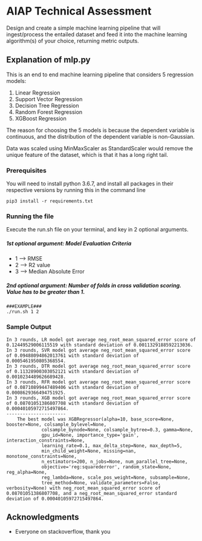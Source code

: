 # AIAP Technical Assessment

Design and create a simple machine learning pipeline that will ingest/process the entailed
dataset and feed it into the machine learning algorithm(s) of your choice, returning metric outputs. 

## Explanation of mlp.py
This is an end to end machine learning pipeline that considers 5 regression models:
1. Linear Regression 
2. Support Vector Regression
3. Decision Tree Regression
4. Random Forest Regression
5. XGBoost Regression

The reason for choosing the 5 models is because the dependent variable is continuous, 
and the distribution of the dependent variable is non-Gaussian.

Data was scaled using MinMaxScaler as StandardScaler would remove the unique feature of the dataset,
which is that it has a long right tail.

### Prerequisites

You will need to install python 3.6.7, and install all packages in their respective versions by running this in the command line

```
pip3 install -r requirements.txt
```

### Running the file

Execute the run.sh file on your terminal, and key in 2 optional arguments.

##### 1st optional argument: Model Evaluation Criteria
* 1 --> RMSE
* 2 --> R2 value
* 3 --> Median Absolute Error

##### 2nd optional argument: Number of folds in cross validation scoring. Value has to be greater than 1.
```
###EXAMPLE###
./run.sh 1 2
```

### Sample Output
```
In 3 rounds, LR model got average neg_root_mean_squared_error score of 0.12449529006115519 with standard deviation of 0.0011329188592213036.
In 3 rounds, SVR model got average neg_root_mean_squared_error score of 0.09488094862013761 with standard deviation of 0.0005461950805368554.
In 3 rounds, DTR model got average neg_root_mean_squared_error score of 0.11328900303052121 with standard deviation of 0.0010234489626689428.
In 3 rounds, RFR model got average neg_root_mean_squared_error score of 0.08710899447489406 with standard deviation of 0.0008629366494751925.
In 3 rounds, XGB model got average neg_root_mean_squared_error score of 0.08701051386807708 with standard deviation of 0.00040105972715497864.
----------------------
    The best model was XGBRegressor(alpha=10, base_score=None, booster=None, colsample_bylevel=None,
             colsample_bynode=None, colsample_bytree=0.3, gamma=None,
             gpu_id=None, importance_type='gain', interaction_constraints=None,
             learning_rate=0.1, max_delta_step=None, max_depth=5,
             min_child_weight=None, missing=nan, monotone_constraints=None,
             n_estimators=200, n_jobs=None, num_parallel_tree=None,
             objective='reg:squarederror', random_state=None, reg_alpha=None,
             reg_lambda=None, scale_pos_weight=None, subsample=None,
             tree_method=None, validate_parameters=False, verbosity=None) with neg_root_mean_squared_error score of 0.08701051386807708, and a neg_root_mean_squared_error standard deviation of 0.00040105972715497864.
```
## Acknowledgments

* Everyone on stackoverflow, thank you

